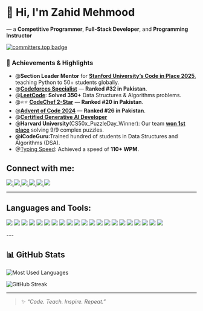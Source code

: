 # 👋 Hi, I'm Zahid Mehmood
 — a **Competitive Programmer**, **Full-Stack Developer**, and **Programming Instructor**
 
[![committers.top badge](https://user-badge.committers.top/pakistan/USERNAME.svg)](https://user-badge.committers.top/pakistan/USERNAME)


### 🚀 Achievements & Highlights

- @**Section Leader Mentor** for [**Stanford University’s Code in Place 2025**](https://digitalcredential.stanford.edu/check/65B75C1578500AFCDD0427D0F2C81E3CA24A311AF85C28AC9F20D2EC672F35CCdW03WjJDSFJ5RkVNcEhUT1gzWnVQMGQ1bEhpNENqOGNjNU1DajBTK010RUUvSk9F), teaching Python to 50+ students globally.
-  @[**Codeforces Specialist**](https://codeforces.com/profile/weblearning9) — **Ranked #32 in Pakistan**.
-  @[**LeetCode**](https://leetcode.com/u/dot_code/): **Solved 350+** Data Structures & Algorithms problems.
-  @⭐️⭐️ [**CodeChef 2-Star**](https://www.codechef.com/users/dot_code01) — **Ranked #20 in Pakistan**.
-  @[**Advent of Code 2024**](https://adventofcode.com/2024/leaderboard/private/view/4298347) — **Ranked #26 in Pakistan**.
-  @[**Certified Generative AI Developer**](https://www.linkedin.com/feed/update/urn:li:activity:7310920840143921155/)
-  @**Harvard University**(CS50x_PuzzleDay_Winner): Our team [**won 1st place**](https://www.linkedin.com/feed/update/urn:li:activity:7316717942438531072/)  solving 9/9 complex puzzles.
-  **@iCodeGuru**:Trained hundred of students in Data Structures and Algorithms (DSA).
-  @[Typing Speed](https://www.linkedin.com/feed/update/urn:li:activity:7216128265168551936/): Achieved a speed of **110+ WPM**.


## Connect with me:
<p align="left">
  <a href="https://www.linkedin.com/in/sirzahid/" target="_blank">
    <img src="https://img.shields.io/badge/-LinkedIn-0A66C2?style=flat&logo=linkedin&logoColor=white"/>
  </a>
  <a href="https://leetcode.com/dot_code/" target="_blank">
    <img src="https://img.shields.io/badge/-LeetCode-FFA116?style=flat&logo=leetcode&logoColor=black"/>
  </a>
   <a href="https://codeforces.com/profile/weblearning9" target="_blank">
    <img src="https://img.shields.io/badge/-Codeforces-1F8ACB?style=flat&logo=codeforces&logoColor=white"/>
  </a>
  <a href="https://www.codechef.com/users/dot_code01" target="_blank">
    <img src="https://img.shields.io/badge/-CodeChef-5B4638?style=flat&logo=codechef&logoColor=white"/>
  </a>
  <a href="https://medium.com/@weblearning9" target="_blank">
    <img src="https://img.shields.io/badge/-Medium-12100E?style=flat&logo=medium&logoColor=white"/>
  </a>
  <a href="https://www.youtube.com/channel/UCPcTRizVI1B6HpYzX6l3rrQ" target="_blank">
    <img src="https://img.shields.io/badge/-YouTube-FF0000?style=flat&logo=youtube&logoColor=white"/>
  </a>
</p>

---

## Languages and Tools:
<p align="left">
  <img src="https://img.shields.io/badge/C-00599C?style=flat&logo=c&logoColor=white"/>
  <img src="https://img.shields.io/badge/C++-00599C?style=flat&logo=c%2B%2B&logoColor=white"/>
  <img src="https://img.shields.io/badge/Python-3776AB?style=flat&logo=python&logoColor=white"/>
  <img src="https://img.shields.io/badge/JavaScript-F7DF1E?style=flat&logo=javascript&logoColor=black"/>
  <img src="https://img.shields.io/badge/HTML5-E34F26?style=flat&logo=html5&logoColor=white"/>
  <img src="https://img.shields.io/badge/CSS3-1572B6?style=flat&logo=css3&logoColor=white"/>
  <img src="https://img.shields.io/badge/Node.js-339933?style=flat&logo=node.js&logoColor=white"/>
  <img src="https://img.shields.io/badge/MySQL-4479A1?style=flat&logo=mysql&logoColor=white"/>
  <img src="https://img.shields.io/badge/MongoDB-47A248?style=flat&logo=mongodb&logoColor=white"/>
  <img src="https://img.shields.io/badge/MSSQL-CC2927?style=flat&logo=microsoft-sql-server&logoColor=white"/>
  <img src="https://img.shields.io/badge/Oracle-F80000?style=flat&logo=oracle&logoColor=white"/>
  <img src="https://img.shields.io/badge/PostgreSQL-336791?style=flat&logo=postgresql&logoColor=white"/>
  <img src="https://img.shields.io/badge/Postman-FF6C37?style=flat&logo=postman&logoColor=white"/>
  <img src="https://img.shields.io/badge/OpenCV-5C3EE8?style=flat&logo=opencv&logoColor=white"/>
  <img src="https://img.shields.io/badge/Pandas-150458?style=flat&logo=pandas&logoColor=white"/>
  <img src="https://img.shields.io/badge/Seaborn-0C0C0C?style=flat&logo=seaborn&logoColor=white"/>
  <img src="https://img.shields.io/badge/scikit--learn-F7931E?style=flat&logo=scikit-learn&logoColor=white"/>
  <img src="https://img.shields.io/badge/TensorFlow-FF6F00?style=flat&logo=tensorflow&logoColor=white"/>
  <img src="https://img.shields.io/badge/PyTorch-EE4C2C?style=flat&logo=pytorch&logoColor=white"/>
  <img src="https://img.shields.io/badge/Photoshop-31A8FF?style=flat&logo=adobe-photoshop&logoColor=white"/>
  <img src="https://img.shields.io/badge/Bootstrap-563D7C?style=flat&logo=bootstrap&logoColor=white"/>
</p>
---


## 📊 GitHub Stats

![Most Used Languages](https://github-readme-stats.vercel.app/api/top-langs/?username=IamZahidMehmood&layout=compact&langs_count=10&theme=default)

![GitHub Streak](https://github-readme-streak-stats.herokuapp.com/?user=IamZahidMehmood&theme=default)

---

> ✨ *“Code. Teach. Inspire. Repeat.”*
